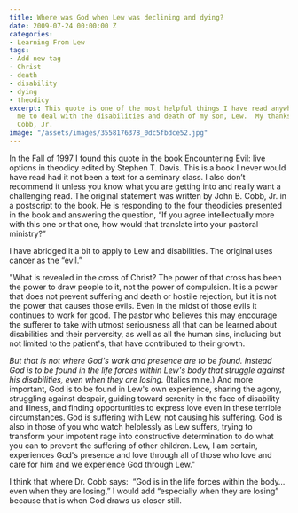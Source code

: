 ```yaml
---
title: Where was God when Lew was declining and dying?
date: 2009-07-24 00:00:00 Z
categories:
- Learning From Lew
tags:
- Add new tag
- Christ
- death
- disability
- dying
- theodicy
excerpt: This quote is one of the most helpful things I have read anywhere in helping
  me to deal with the disabilities and death of my son, Lew.  My thanks to John B.
  Cobb, Jr.
image: "/assets/images/3558176378_0dc5fbdce52.jpg"
---
```


In the Fall of 1997 I found this quote in the book Encountering Evil: live options in theodicy edited by Stephen T. Davis. This is a book I never would have read had it not been a text for a seminary class. I also don’t recommend it unless you know what you are getting into and really want a challenging read. The original statement was written by John B. Cobb, Jr. in a postscript to the book. He is responding to the four theodicies presented in the book and answering the question, “If you agree intellectually more with this one or that one, how would that translate into your pastoral ministry?”

I have abridged it a bit to apply to Lew and disabilities. The original uses cancer as the “evil.”

"What is revealed in the cross of Christ? The power of that cross has been the power to draw people to it, not the power of compulsion. It is a power that does not prevent suffering and death or hostile rejection, but it is not the power that causes those evils. Even in the midst of those evils it continues to work for good. The pastor who believes this may encourage the sufferer to take with utmost seriousness all that can be learned about disabilities and their perversity, as well as all the human sins, including but not limited to the patient's, that have contributed to their growth.

_But that is not where God's work and presence are to be found. Instead God is to be found in the life forces within Lew's body that struggle against his disabilities, even when they are losing._ (Italics mine.) And more important, God is to be found in Lew's own experience, sharing the agony, struggling against despair, guiding toward serenity in the face of disability and illness, and finding opportunities to express love even in these terrible circumstances. God is suffering with Lew, not causing his suffering. God is also in those of you who watch helplessly as Lew suffers, trying to transform your impotent rage into constructive determination to do what you can to prevent the suffering of other children. Lew, I am certain, experiences God's presence and love through all of those who love and care for him and we experience God through Lew."

I think that where Dr. Cobb says:  “God is in the life forces within the body…even when they are losing,” I would add “especially when they are losing” because that is when God draws us closer still.
